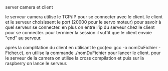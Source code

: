 server camera et client

le serveur camera utilise le TCP/IP pour se connecter avec le client. le client et le serveur choisissent le port (20000 pour le servo moteur) 
pour savoir à quel serveur se connecter. en plus on entre l'ip du serveur chez le client pour se connecter. pour terminer la session 
il suffit que le client envoie "end" au serveur.

après la complitation du client en utilisant le gcc(ex: gcc -o nomDuFichier -Ficher.c), on utilise la commande ./nomDuFichier pour lancer le client. 
pour le serveur de la camera on utilise la cross compilation et puis sur la raspberry on lance le serveur.

